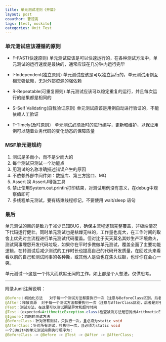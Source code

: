 ```yaml
---
title: 单元测试准则《开篇》
layout: post
coauthor: 曹德高
tags: [test, mockito]
categories: Unit Test
---
```


### 单元测试应该遵循的原则

- F-FAST(快速原则)
  单元测试应该是可以快速运行的，在各种测试方法中，单元测试的运行速度是最快的，通常应该在几分钟内运行完毕
- I-Independent(独立原则)
  单元测试应该是可以独立运行的，单元测试用例互相无强依赖，无对外部资源的强依赖
- R-Repeatable(可重复原则)
  单元测试应该可以稳定重复的运行，并且每次运行的结果都是相同的

- S-Self Validating(自我验证原则)
  单元测试应该是用例自动进行验证的，不能依赖人工验证

- T-Timely(及时原则）
  单元测试必须及时的进行编写，更新和维护，以保证用例可以随着业务代码的变化动态的保障质量

### MSF单元测规约

1. 测试是多而小，而不是少而大的
2. 每个测试只测试一个功能点
3. 用测试的名称准确描述错误产生的原因
4. 不依赖外部中间件如：数据库、第三方接口、MQ
5. Assert 换 AssertJ增强工具
6. 禁止使用System.out.println打印结果，对测试用例没有意义，在debug中观察值即可
7. 多线程单元测试，要有结束线程标记，不要使用 wait/sleep 语句

### 最后

单元测试的目的是致力于减少已知BUG，确保主流程逻辑完整覆盖，非极端情况下代码运行健壮。同时单元测试也是枯燥无味的，工作量也庞大，在工作时间的取舍上优先对主流程进行单元测试代码覆盖。但对比于天天莫名其妙生产环境救火，测试同事埋怨开发代码垃圾，如果你在平时多做做单元测试，覆盖全面了主要功能逻辑，在转测试后减少测试的工作时长也提高自己的代码开发质量，在回过头来看看以前的自己和测试同事的各种撕，或其他人是否也在焦头烂额，也许你在会心一笑。

单元测试-->这是一个伟大而默默无闻的工作，如上都是个人想法，仅供思考。

------

附录Junit注解说明：

```java
@Before：初始化方法   对于每一个测试方法都要执行一次（注意与BeforeClass区别，后者是对于所有方法执行一次）
@After：释放资源  对于每一个测试方法都要执行一次（注意与AfterClass区别，后者是对于所有方法执行一次）
@Test：测试方法，在这里可以测试期望异常和超时时间 
@Test：(expected=ArithmeticException.class)检查被测方法是否抛出ArithmeticException异常 
@Ignore：忽略的测试方法 
@BeforeClass：针对所有测试，只执行一次，且必须为static void 
@AfterClass：针对所有测试，只执行一次，且必须为static void 
一个JUnit4的单元测试用例执行顺序为： 
@BeforeClass -> @Before -> @Test -> @After -> @AfterClass;
```

